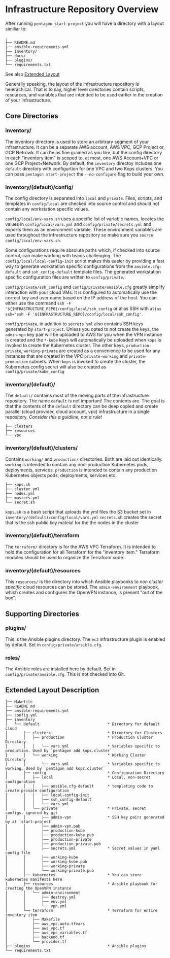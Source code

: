 # Infrastructure Repository Overview
After running `pentagon start-project` you will have a directory with a layout similiar to:
```
.
├── README.md
├── ansible-requirements.yml
├── inventory/
├── docs/
├── plugins/
└── requirements.txt
```
See also [Extended Layout](#extended-layout-description)

Generally speaking, the layout of the infrastructure repository is heierachical. That is to say, higher level directories contain scripts, resources, and variables that are intended to be used earlier in the creation of your infrastructure. 

## Core Directories

### inventory/
The inventory directory is used to store an arbitrary segment of your infrastructure. It can be a separate AWS account, AWS VPC, GCP Project or, GCP Netrowk. It can be as fine grained as you like, but the config directory in each "inventory item" is scoped to, at most, one AWS Account+VPC or one GCP Project+Network.  By default, the `inventory` directoy includes one `default` directory with configurtion for one VPC and two Kops clusters. You can pass `pentagon start-project` the `--no-configure` flag to build your own.

### inventory/(default)/config/
The config directory is separated into `local` and `private`. Files, scripts, and templates in `config/local` are checked into source control and should not contain any workstation specific values. 

`config/local/env-vars.sh` uses a specific list of variable names, locates the values in `config/local/vars.yml` and `config/private/secrets.yml` and exports them as an environment variable. These environment variables are used throughout the infrastructure repository so make sure you `source config/local/env-vars.sh`. 

Some configurations require absolute paths which, if checked into source control, can make working with teams challenging. The `config/local/local-config-init` script makes this easier by providing a fast way to generate workstation specific configurations from the `ansible.cfg-default` and `ssh_config-default` template files. The generated workstation specific configuration files are written to `config/private`. 

`config/private/ssh_config` and `config/private/ansible.cfg` greatly simplify interaction with your cloud VMs. It is configured to automatically use the correct key and user name based on the IP address of the host. You can either use the command `ssh -F '${INFRASTRUCTURE_REPO}/config/local/ssh_config` or alias SSH with `alias ssh="ssh -F '${INFRASTRUCTURE_REPO}/config/local/ssh_config'`.

`config/private`, in addition to `secrets.yml` also contains SSH keys generated by `start-project`. Unless you opted to not create the keys, the `admin-vpn` key pair will be uploaded to AWS for you when the VPN instance is created and the `*-kube` keys will automatically be uploaded when `kops` is invoked to create the Kubernetes cluster. The other keys, `production-private`, `working-private` are created as a convenience to be used for any instances that are created in the VPC `private-working` and `private-production` subnets. When `kops` is invoked to create the cluster, the Kubernetes config secret will also be created as `config/private/kube_config`

### inventory/(default)/
The `default/` contains most of the moving parts of the infrastructure repository. The name `default` is not important! The contents are. The goal is that the contents of the `default` directory can be deep copied and create parallel (cloud provider, cloud account, vpc) infrastructure in a single repository. *Consider this a guidline, not a rule!*

```
├── clusters
├── resources
└── vpc
```

### inventory/(default)/clusters/
Contains `working/` and `production/` directories. Both are laid out identically.
`working` is intended to contain any non-production Kubernetes pods, deployments, services. `production` is intended to contain any production Kubernetes objects pods, deployments, services etc.
```
├── kops.sh
├── cluster.yml
├── nodes.yml
├── masters.yml
└── secret.sh
```
`kops.sh` is a bash script that uploads the yml files the S3 bucket set in `inventory/(default)/config/local/vars.yml`
`secrets.sh` creates the secret that is the ssh public key mateial for the the nodes in the cluster

### inventory/(default)/terraform
The `terraform/` directory is for the AWS VPC Terraform. It is intended to hold the configuration for all Terraform for the "inventory item." Terraform modules should be used to organize the Terraform code.

### inventory/(default)/resources
This `resources/` is the directory into which Ansible playbooks to _non cluster specific_ cloud resources can be stored. The `admin-environment` playbook, which creates and configures the OpenVPN instance, is present "out of the box".

## Supporting Directories

### plugins/
This is the Ansible plugins directory. The `ec2` infrastructure plugin is enabled by default. Set in `config/private/ansible.cfg`.

### roles/
The Ansible roles are installed here by default. Set in `config/private/ansible.cfg`.
This is not checked into Git.

## Extended Layout Description

```
├── Makefile
├── README.md
├── ansible-requirements.yml
├── config.yml
├── inventory
│   └── default                              * Directory for default cloud 
│       ├── clusters                         * Directory for Clusters
│       │   ├── production                   * Production Cluster Directory
│       │   │   └── vars.yml                 * Variables specific to production. Used by `pentagon add kops.cluster`
│       │   └── working                      * Working Cluster Directory
│       │       └── vars.yml                 * Variables specific to working. Used by `pentagon add kops.cluster`
│       ├── config                           * Configuration Directory
│       │   ├── local                        * Local, non-secret configuration 
│       │   │   ├── ansible.cfg-default      * templating code to create private configuration
│       │   │   ├── local-config-init
│       │   │   ├── ssh_config-default
│       │   │   └── vars.yml
│       │   └── private                      * Private, secret configs. ignored by git
│       │       ├── admin-vpn                * SSH key pairs generated by at `start-project`
│       │       ├── admin-vpn.pub
│       │       ├── production-kube
│       │       ├── production-kube.pub
│       │       ├── production-private
│       │       ├── production-private.pub
│       │       ├── secrets.yml              * Secret values in yaml config file
│       │       ├── working-kube
│       │       ├── working-kube.pub
│       │       ├── working-private
│       │       └── working-private.pub
│       ├── kubernetes                       * You can store kubernetes manifests here
│       ├── resources                        * Ansible playbook for creating the OpenVPN instance
│       │   └── admin-environment
│       │       ├── destroy.yml
│       │       ├── env.yml
│       │       └── vpn.yml
│       └── terraform                        * Terraform for entire inventory item
│           ├── Makefile
│           ├── aws_vpc.auto.tfvars
│           ├── aws_vpc.tf
│           ├── aws_vpc_variables.tf
│           ├── backend.tf
│           └── provider.tf
├── plugins                                  * Ansible plugins 
└── requirements.txt
```